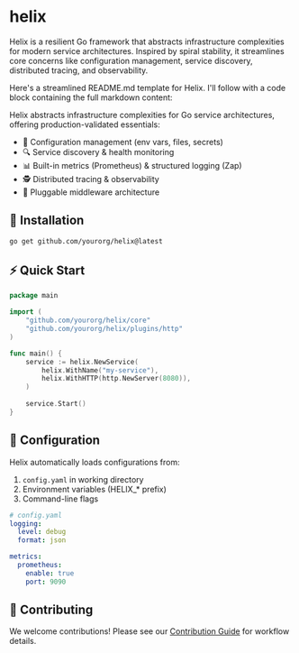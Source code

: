 # helix
Helix​ is a resilient Go framework that abstracts infrastructure complexities for modern service architectures. Inspired by spiral stability, it streamlines core concerns like configuration management, service discovery, distributed tracing, and observability.

Here's a streamlined README.md template for Helix. I'll follow with a code block containing the full markdown content:


Helix abstracts infrastructure complexities for Go service architectures, offering production-validated essentials:
- 🔧 Configuration management (env vars, files, secrets)
- 🔍 Service discovery & health monitoring
- 📊 Built-in metrics (Prometheus) & structured logging (Zap)
- 🕵️ Distributed tracing & observability
- 🧩 Pluggable middleware architecture

## 🚀 Installation
```bash
go get github.com/yourorg/helix@latest
```

## ⚡ Quick Start
```go
package main

import (
    "github.com/yourorg/helix/core"
    "github.com/yourorg/helix/plugins/http"
)

func main() {
    service := helix.NewService(
        helix.WithName("my-service"),
        helix.WithHTTP(http.NewServer(8080)),
    )
    
    service.Start()
}
```

## 🔧 Configuration
Helix automatically loads configurations from:
1. `config.yaml` in working directory
2. Environment variables (HELIX_* prefix)
3. Command-line flags

```yaml
# config.yaml
logging:
  level: debug
  format: json

metrics:
  prometheus:
    enable: true
    port: 9090
```

## 🤝 Contributing
We welcome contributions! Please see our 
[Contribution Guide](CONTRIBUTING.md) for workflow details.
